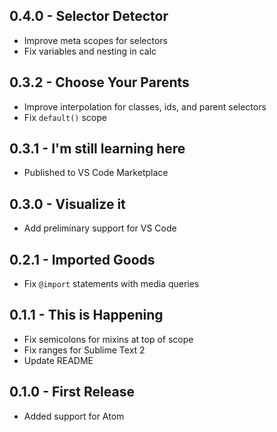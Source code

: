 ## 0.4.0 - Selector Detector
* Improve meta scopes for selectors
* Fix variables and nesting in calc

## 0.3.2 - Choose Your Parents
* Improve interpolation for classes, ids, and parent selectors
* Fix `default()` scope

## 0.3.1 - I'm still learning here
* Published to VS Code Marketplace

## 0.3.0 - Visualize it
* Add preliminary support for VS Code

## 0.2.1 - Imported Goods
* Fix `@import` statements with media queries

## 0.1.1 - This is Happening
* Fix semicolons for mixins at top of scope
* Fix ranges for Sublime Text 2
* Update README

## 0.1.0 - First Release
* Added support for Atom
